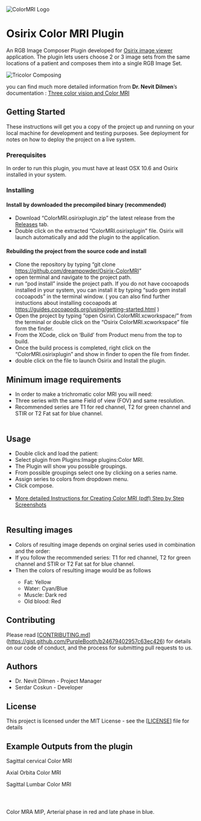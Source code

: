 
<p><img src="/documents/osirix-logo.svg" alt="ColorMRI Logo"></p>
<h1 id="osirix-color-mri-plugin">Osirix Color MRI Plugin</h1>
<p>An RGB Image Composer Plugin developed for <a href="http://www.osirix-viewer.com/">Osirix image viewer</a> application. The plugin lets users choose 2 or 3 image sets from the same locations of a patient and composes them into a single RGB Image Set.</p>
<p><img src="/documents/1280px-Beyoglu_4671_tricolor.jpg" alt="Tricolor Composing"></p>
<p>you can find much more detailed information from <strong>Dr. Nevit Dilmen</strong>’s documentation : <a href="/documents/Three%20color%20vision%20and%20Color%20MRI.pdf">Three color vision and Color MRI</a></p>
<h2 id="getting-started">Getting Started</h2>
<p>These instructions will get you a copy of the project up and running on your local machine for development and testing purposes. See deployment for notes on how to deploy the project on a live system.</p>
<h3 id="prerequisites">Prerequisites</h3>
<p>In order to run this plugin, you must have at least OSX 10.6 and  Osirix installed in your system.</p>
<h3 id="installing">Installing</h3>
<h4 id="install-by-downloaded-the-precompiled-binary-recommended">Install by downloaded the precompiled binary (recommended)</h4>
<ul>
<li>Download “ColorMRI.osirixplugin.zip” the latest release from the <a href="https://github.com/dreampowder/Osirix-ColorMRI/releases">Releases</a> tab.</li>
<li>Double click on the extracted “ColorMRI.osirixplugin” file. Osirix will launch automatically and add the plugin to the application.</li>
</ul>
<h4 id="rebuilding-the-project-from-the-source-code-and-install">Rebuilding the project from the source code and install</h4>
<ul>
<li>Clone the repository by typing “git clone <a href="https://github.com/dreampowder/Osirix-ColorMRI">https://github.com/dreampowder/Osirix-ColorMRI</a>”</li>
<li>open terminal and navigate to the project path.</li>
<li>run “pod install” inside the project path. If you do not have cocoapods installed in your system, you can install it by typing “sudo gem install cocoapods” in the terminal window. ( you can also find further instuctions about installing cocoapods at <a href="https://guides.cocoapods.org/using/getting-started.html">https://guides.cocoapods.org/using/getting-started.html</a> )</li>
<li>Open the project by typing “open Osirix\ ColorMRI.xcworkspace/” from the terminal  or double click on the “Osirix ColorMRI.xcworkspace” file form the finder.</li>
<li>From the XCode, click on ‘Build’ from Product menu from the top to build.</li>
<li>Once the build process is completed, right click on the  “ColorMRI.osirixplugin” and show in finder to open the file from finder.</li>
<li>double click on the file to launch Osirix and Install the plugin.</li>
</ul>
<h2 id="minimum">Minimum image requirements</h2>
<ul>
<li>In order to make a trichromatic color MRI you will need:</li>
<li>Three series with the same Field of view (FOV) and same resolution.</li> 
<li>Recommended series are T1 for red channel, T2 for green channel and STIR or T2 Fat sat for blue channel.</li><br>  
<img src="/documents/MR_Ornekler1a.jpg" alt=""><br>  
</ul>
<h2 id="usage">Usage</h2>
<ul>
<li>Double click and load the patient:</li>
<li>Select plugin from Plugins:Image plugins:Color MRI.</li> 
<li>The Plugin will show you possible groupings.</li>
<li>From possible groupings select one by clicking on a series name.</li>
<li>Assign series to colors from dropdown menu.</li>
<li>Click compose.</li><br> 
 <li><a href="https://github.com/dreampowder/Osirix-ColorMRI/blob/master/documents/Instructions%20for%20Creating%20Color%20MRI.pdf">More detailed Instructions for Creating Color MRI (pdf) Step by Step Screenshots</a></li><br> 
<img src="/documents/photo5850293469665406159.jpg" alt=""><br>  
</ul>
<h2 id="results">Resulting images</h2>
<ul>
<li>Colors of resulting image depends on orginal series used in combination and the order:</li>
<li>If you follow the recommended series: T1 for red channel, T2 for green channel and STIR or T2 Fat sat for blue channel.</li> 
<li>Then the colors of resulting image would be as follows</li>
<ul>
<li>Fat: Yellow</li>
<li>Water: Cyan/Blue</li>
<li>Muscle: Dark red</li> 
<li>Old blood: Red</li> 
</ul>
</ul>
<h2 id="contributing">Contributing</h2>
<p>Please read [<a href="http://CONTRIBUTING.md">CONTRIBUTING.md</a>](<a href="https://gist.github.com/PurpleBooth/b24679402957c63ec426">https://gist.github.com/PurpleBooth/b24679402957c63ec426</a>) for details on our code of conduct, and the process for submitting pull requests to us.</p>
<h2 id="authors">Authors</h2>
<ul>
<li>Dr. Nevit Dilmen - Project Manager</li>
<li>Serdar Coskun - Developer</li>
</ul>
<h2 id="license">License</h2>
<p>This project is licensed under the MIT License - see the [<a href="LICENSE">LICENSE</a>] file for details</p>
<h2 id="example-outputs-from-the-plugin">Example Outputs from the plugin</h2>
<p>
<img src="/documents/photo5812225993404951653.jpg" alt=""><br>
 Sagittal cervical Color MRI</br>
 
<img src="/documents/Orbita_MRI_02-0009a.jpg" alt=""><br>
Axial Orbita Color MRI <br>

<img src="/documents/Ornek3.jpg" alt=""><br>
 Sagittal Lumbar Color MRI</br>
 
<img src="/documents/photo5812225993404951649.jpg" alt=""><br>
<img src="/documents/photo5850293469665406160.jpg" alt=""><br>

<img src="/documents/photo5850293469665406162.jpg" alt=""></p>

<img src="/documents/photo5850293469665406158.jpg" alt=""><br>

<img src="/documents/IM-0001-0001_cra.jpg" alt=""><br>
Color MRA MIP, Arterial phase in red and late phase in blue.</br>
